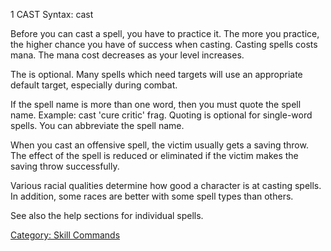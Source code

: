 1 CAST Syntax: cast <spell> <target>

Before you can cast a spell, you have to practice it. The more you
practice, the higher chance you have of success when casting. Casting
spells costs mana. The mana cost decreases as your level increases.

The <target> is optional. Many spells which need targets will use an
appropriate default target, especially during combat.

If the spell name is more than one word, then you must quote the spell
name. Example: cast 'cure critic' frag. Quoting is optional for
single-word spells. You can abbreviate the spell name.

When you cast an offensive spell, the victim usually gets a saving
throw. The effect of the spell is reduced or eliminated if the victim
makes the saving throw successfully.

Various racial qualities determine how good a character is at casting
spells. In addition, some races are better with some spell types than
others.

See also the help sections for individual spells.

[Category: Skill Commands](Category:_Skill_Commands "wikilink")
